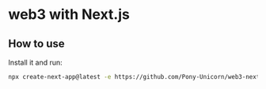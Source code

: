 # web3 with Next.js

## How to use

Install it and run:

```sh
npx create-next-app@latest -e https://github.com/Pony-Unicorn/web3-nextjs-template
```
